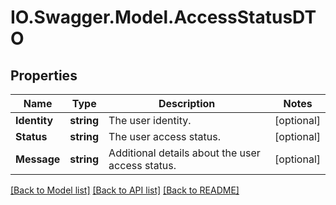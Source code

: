 # IO.Swagger.Model.AccessStatusDTO
## Properties

Name | Type | Description | Notes
------------ | ------------- | ------------- | -------------
**Identity** | **string** | The user identity. | [optional] 
**Status** | **string** | The user access status. | [optional] 
**Message** | **string** | Additional details about the user access status. | [optional] 

[[Back to Model list]](../README.md#documentation-for-models) [[Back to API list]](../README.md#documentation-for-api-endpoints) [[Back to README]](../README.md)

